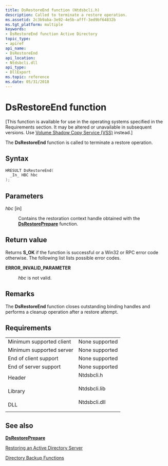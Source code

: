 ```yaml
---
title: DsRestoreEnd function (Ntdsbcli.h)
description: Called to terminate a restore operation.
ms.assetid: 2c3b9aba-3e92-4e5b-afff-3ed9bf64832b
ms.tgt_platform: multiple
keywords:
- DsRestoreEnd function Active Directory
topic_type:
- apiref
api_name:
- DsRestoreEnd
api_location:
- Ntdsbcli.dll
api_type:
- DllExport
ms.topic: reference
ms.date: 05/31/2018
---
```


# DsRestoreEnd function

\[This function is available for use in the operating systems specified in the Requirements section. It may be altered or unavailable in subsequent versions. Use [Volume Shadow Copy Service (VSS)](../vss/volume-shadow-copy-service-overview.md) instead.\]

The **DsRestoreEnd** function is called to terminate a restore operation.

## Syntax


```C++
HRESULT DsRestoreEnd(
  _In_ HBC hbc
);
```



## Parameters

<dl> <dt>

*hbc* \[in\]
</dt> <dd>

Contains the restoration context handle obtained with the [**DsRestorePrepare**](dsrestoreprepare.md) function.

</dd> </dl>

## Return value

Returns **S\_OK** if the function is successful or a Win32 or RPC error code otherwise. The following list lists possible error codes.

<dl> <dt>

**ERROR\_INVALID\_PARAMETER**
</dt> <dd>

*hbc* is not valid.

</dd> </dl>

## Remarks

The **DsRestoreEnd** function closes outstanding binding handles and performs a cleanup operation after a restore attempt.

## Requirements



|                                     |                                                                                         |
|-------------------------------------|-----------------------------------------------------------------------------------------|
| Minimum supported client<br/> | None supported<br/>                                                               |
| Minimum supported server<br/> | None supported<br/>                                                               |
| End of client support<br/>    | None supported<br/>                                                               |
| End of server support<br/>    | None supported<br/>                                                               |
| Header<br/>                   | <dl> <dt>Ntdsbcli.h</dt> </dl>   |
| Library<br/>                  | <dl> <dt>Ntdsbcli.lib</dt> </dl> |
| DLL<br/>                      | <dl> <dt>Ntdsbcli.dll</dt> </dl> |



## See also

<dl> <dt>

[**DsRestorePrepare**](dsrestoreprepare.md)
</dt> <dt>

[Restoring an Active Directory Server](restoring-an-active-directory-server.md)
</dt> <dt>

[Directory Backup Functions](directory-backup-functions.md)
</dt> </dl>

 

